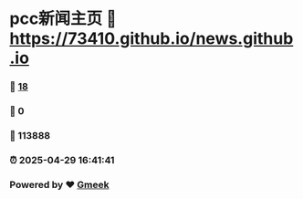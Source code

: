# pcc新闻主页 :link: https://73410.github.io/news.github.io 
### :page_facing_up: [18](https://73410.github.io/news.github.io/tag.html) 
### :speech_balloon: 0 
### :hibiscus: 113888 
### :alarm_clock: 2025-04-29 16:41:41 
### Powered by :heart: [Gmeek](https://github.com/Meekdai/Gmeek)
